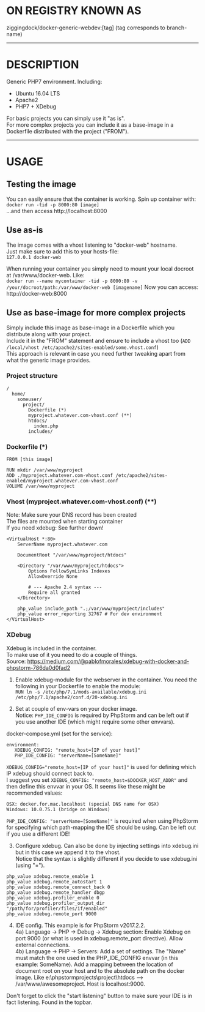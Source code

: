 # ON REGISTRY KNOWN AS 
ziggingdock/docker-generic-webdev:[tag] (tag corresponds to branch-name)

---

# DESCRIPTION
Generic PHP7 environment. Including:  
* Ubuntu 16.04 LTS
* Apache2
* PHP7 + XDebug

For basic projects you can simply use it "as is".  
For more complex projects you can include it as a base-image in a Dockerfile distributed with the project ("FROM").

---

# USAGE

## Testing the image
You can easily ensure that the container is working. Spin up container with:  
```docker run -tid -p 8000:80 [image]```  
...and then access http://localhost:8000  

## Use as-is 
The image comes with a vhost listening to "docker-web" hostname.  
Just make sure to add this to your hosts-file:  
```127.0.0.1 docker-web```  

When running your container you simply need to mount your local docroot at /var/www/docker-web. Like:  
```docker run --name mycontainer -tid -p 8000:80 -v /your/docroot/path:/var/www/docker-web [imagename]```
Now you can access:  
http://docker-web:8000

## Use as base-image for more complex projects
Simply include this image as base-image in a Dockerfile which you distribute along with your project.  
Include it in the "FROM" statement and ensure to include a vhost too (```ADD /local/vhost /etc/apache2/sites-enabled/some.vhost.conf```)  
This approach is relevant in case you need further tweaking apart from what the generic image provides.  

### Project structure
```
/
  home/
    someuser/
      project/
        Dockerfile (*)
        myproject.whatever.com-vhost.conf (**)
        htdocs/
          index.php
        includes/
```

### Dockerfile (*)
```
FROM [this image]

RUN mkdir /var/www/myproject
ADD ./myproject.whatever.com-vhost.conf /etc/apache2/sites-enabled/myproject.whatever.com-vhost.conf
VOLUME /var/www/myproject
```


### Vhost (myproject.whatever.com-vhost.conf) (**)
Note: Make sure your DNS record has been created   
The files are mounted when starting container  
If you need xdebug: See further down!  

```
<VirtualHost *:80>
    ServerName myproject.whatever.com

    DocumentRoot "/var/www/myproject/htdocs"

    <Directory "/var/www/myproject/htdocs">
        Options FollowSymLinks Indexes
        AllowOverride None
        
        # --- Apache 2.4 syntax ---
        Require all granted
    </Directory>

    php_value include_path ".;/var/www/myproject/includes"
    php_value error_reporting 32767 # For dev environment
</VirtualHost>
```

### XDebug
Xdebug is included in the container.  
To make use of it you need to do a couple of things.  
Source: https://medium.com/@pablofmorales/xdebug-with-docker-and-phpstorm-786da0d0fad2  

1) Enable xdebug-module for the webserver in the container. You need the following in your Dockerfile to enable the module:  
```RUN ln -s /etc/php/7.1/mods-available/xdebug.ini /etc/php/7.1/apache2/conf.d/20-xdebug.ini``` 

2) Set at couple of env-vars on your docker image.  
Notice: ```PHP_IDE_CONFIG``` is required by PhpStorm and can be left out if you use another IDE (which might require some other envvars).  

docker-compose.yml (set for the service):  
```
environment:
   XDEBUG_CONFIG: "remote_host=[IP of your host]"
   PHP_IDE_CONFIG: "serverName=[SomeName]"
```

```XDEBUG_CONFIG="remote_host=[IP of your host]"``` is used for defining which IP xdebug should connect back to.  
I suggest you set ```XDEBUG_CONFIG: "remote_host=$DOCKER_HOST_ADDR"``` and then define this envvar in your OS. It seems like these might be recommended values:  
```
OSX: docker.for.mac.localhost (special DNS name for OSX)  
Windows: 10.0.75.1 (bridge on Windows)  
```


```PHP_IDE_CONFIG: "serverName=[SomeName]"``` is required when using PhpStorm for specifying which path-mapping the IDE should be using. Can be left out if you use a different IDE! 

3) Configure xdebug. Can also be done by injecting settings into xdebug.ini but in this case we append it to the vhost.  
Notice that the syntax is slightly different if you decide to use xdebug.ini (using "=").  
```
php_value xdebug.remote_enable 1
php_value xdebug.remote_autostart 1
php_value xdebug.remote_connect_back 0
php_value xdebug.remote_handler dbgp
php_value xdebug.profiler_enable 0
php_value xdebug.profiler_output_dir "/path/for/profiler/files/if/enabled"
php_value xdebug.remote_port 9000
```

4) IDE config. This example is for PhpStorm v2017.2.2.  
4a) Language -> PHP -> Debug -> Xdebug section: Enable Xdebug on port 9000 (or what is used in xdebug.remote_port directive). Allow external connections.  
4b) Language -> PHP -> Servers: Add a set of settings. The "Name" must match the one used in the PHP_IDE_CONFIG envvar (in this example: SomeName). Add a mapping between the location of document root on your host and to the absolute path on the docker image. Like e:\phpstormprojects\project\htdocs --> /var/www/awesomeproject. Host is localhost:9000.  


Don't forget to click the "start listening" button to make sure your IDE is in fact listening. Found in the topbar. 

